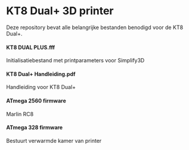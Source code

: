 # KT8 Dual+ 3D printer
Deze repository bevat alle belangrijke bestanden benodigd voor de KT8 Dual+.

#### KT8 DUAL PLUS.fff
Initialisatiebestand met printparameters voor Simplify3D

#### KT8 Dual+ Handleiding.pdf
Handleiding voor KT8 Dual+

#### ATmega 2560 firmware
Marlin RC8

#### ATmega 328 firmware 
Bestuurt verwarmde kamer van printer
